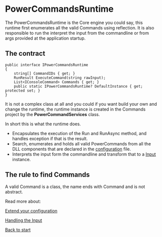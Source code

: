 # PowerCommandsRuntime

The PowerCommandsRuntime is the Core engine you could say, this runtime first enumerates all the valid Commands using reflection. It is also responsible to run the interpret the input from the commandline or from args provided at the application startup. 

## The contract

```
public interface IPowerCommandsRuntime
{
    string[] CommandIDs { get; }
    RunResult ExecuteCommand(string rawInput);
    List<IConsoleCommand> Commands { get; }
    public static IPowerCommandsRuntime? DefaultInstance { get; protected set; }
}
```

It is not a complex class at all and you could if you want build your own and change the runtime, the runtime instance is created in the Commands project by the **PowerCommandServices** class.

In short this is what the runtime does.

 - Encapsulates the execution of the Run and RunAsync method, and handles exception if that is the result.
 - Search, enumerates and holds all valid PowerCommands from all the DLL components that are declared in the [configuration](Configuration.md) file.
 - Interprets the input form the commandline and transform that to a [Input](Input.md) instance.

## The rule to find Commands

A valid Command is a class, the name ends with Command and is not abstract.

Read more about:

[Extend your configuration](ExtendYourConfiguration.md)

[Handling the Input](Input.md)

[Back to start](https://github.com/PowerCommands/PowerCommands2022/blob/main/Docs/README.md)
